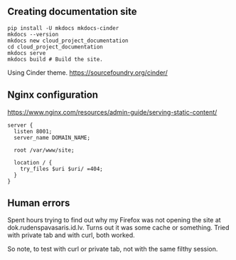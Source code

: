 ## Creating documentation site
```
pip install -U mkdocs mkdocs-cinder
mkdocs --version
mkdocs new cloud_project_documentation
cd cloud_project_documentation
mkdocs serve
mkdocs build # Build the site.
```
Using Cinder theme.
https://sourcefoundry.org/cinder/


## Nginx configuration
https://www.nginx.com/resources/admin-guide/serving-static-content/
```
server {
  listen 8001;
  server_name DOMAIN_NAME;

  root /var/www/site;

  location / {
    try_files $uri $uri/ =404;
  }
}
```

## Human errors
Spent hours trying to find out why my Firefox was not opening the site at dok.rudenspavasaris.id.lv.
Turns out it was some cache or something. Tried with private tab and with curl, both worked.

So note, to test with curl or private tab, not with the same filthy session.
